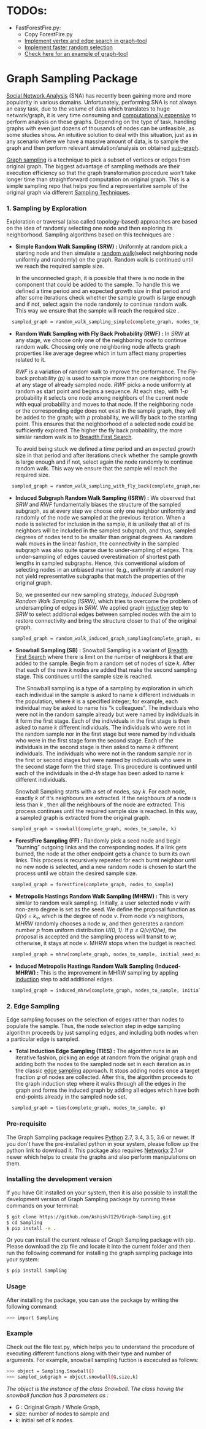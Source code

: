 # TODOs:
* FastForestFire.py:
    * Copy ForestFire.py
    * [Implement vertex and edge search in graph-tool](https://graph-tool.skewed.de/static/doc/quickstart.html#fast-iteration-over-vertices-and-edges)
    * [Implement faster random selection](https://gist.github.com/AlexMRuch/d2e4fc61cf93a6971dc62bb5e59fd43c)
    * [Check here for an example of graph-tool](https://graph-tool.skewed.de/static/doc/quickstart.html#an-example-building-a-price-network)

# Graph Sampling Package

[Social Network Analysis](https://en.wikipedia.org/wiki/Social_network_analysis) (SNA) has recently been gaining more and more popularity in various domains. Unfortunately, performing SNA is not always an easy task, due to the volume of data which translates to huge network/graph, it is very time consuming and [computationally expensive](https://en.wikipedia.org/wiki/Computational_complexity) to perform analysis on these graphs. Depending on the type of task, handling graphs with even just dozens of thousands of nodes can be unfeasible, as some studies show. An intuitive solution to deal with this situation, just as in any scenario where we have a massive amount of data, is to sample the graph and then perform relevant simulation/analysis on obtained [sub-graph](https://en.wikipedia.org/wiki/Subgraph).
<p> <a href="https://en.wikipedia.org/wiki/Sampling_(statistics)">Graph sampling</a> is a technique to pick a subset of vertices or edges from original graph. The biggest advantage of sampling methods are their execution efficiency so that the graph transformation procedure won’t take longer time than straightforward computation on original graph. This is a simple sampling repo that helps you find a representative sample of the original graph via different <a href="https://cs.stanford.edu/~jure/pubs/sampling-kdd06.pdf">Sampling Techniques</a>.</p> 

### 1. Sampling by Exploration
Exploration or traversal (also called topology-based) approaches are based on the idea of randomly selecting one node and then exploring its neighborhood. Sampling algorithms based on this techniques are :

- **Simple Random Walk Sampling (SRW) :** Uniformly at random pick a starting node and then simulate a [random walk](https://people.math.osu.edu/husen.1/teaching/571/random_walks.pdf)(select neighboring node uniformly and randomly) on the graph. Random walk is continued until we reach the required sample size.
  <p> In the unconnected graph, it is possible that there is no node in the component that could be added to the sample. To handle this we defined a time period and an expected growth size in that period and after some iterations check whether the sample growth is large enough and if not, select again the node randomly to continue random walk. This way we ensure that the sample will reach the required size .</p>
```sh 
  sampled_graph = random_walk_sampling_simple(complete_graph, nodes_to_sample)
```

- **Random Walk Sampling with Fly Back Probability (RWF) :** In *SRW* at any stage, we choose only one of the neighboring node to continue random walk. Choosing only one neighboring node affects graph properties like average degree which in turn affect many properties related to it.
  <p> <em>RWF</em> is a variation of random walk to improve the performance. The Fly-back probability <em>(p)</em> is used to sample more than one neighboring node at any stage of already sampled node. <em>RWF</em> picks a node uniformly at random as start point and begins a sequence. At each step, with <em>1-p</em> probability it selects one node among neighbors of the current node with equal probability and moves to that node. If the neighboring node or the corresponding edge does not exist in the sample graph, they will be added to the graph; with <em>p</em> probability, we will fly back to the starting point. This ensures that the neighborhood of a selected node could be sufficiently explored. The higher the fly back probability, the more similar random walk is to <a href="https://en.wikipedia.org/wiki/Breadth-first_search">Breadth First Search</a>. </p>
  <p>To avoid being stuck we defined a time period and an expected growth size in that period and after iterations check whether the sample growth is large enough and if not, select again the node randomly to continue random walk. This way we ensure that the sample will reach the required size.</p>
```sh 
  sampled_graph = random_walk_sampling_with_fly_back(complete_graph,nodes_to_sample,p)
```
- **Induced Subgraph Random Walk Sampling (ISRW) :**  We observed that *SRW* and *RWF* fundamentally biases the structure of the sampled subgraph, as at every step we choose only one neighbor uniformly and randomly of the node we sampled at the previous iteration. When a node is selected for inclusion in the sample, it is unlikely that all of its neighbors will be included in the sampled subgraph, and thus, sampled degrees of nodes tend to be smaller than original degrees. As random walk moves in the linear fashion, the connectivity in the sampled subgraph was also quite sparse due to under-sampling of edges. This under-sampling of edges caused overestimation of shortest path lengths in sampled subgraphs. Hence, this conventional wisdom of selecting nodes in an unbiased manner (e.g., uniformly at random) may not yield representative subgraphs that match the properties of the original graph.
  <p>So, we presented our new sampling strategy, <em>Induced Subgraph Random Walk Sampling (ISRW)</em>, which tries to overcome the problem of undersampling of edges in <em>SRW</em>. We applied graph <a href="https://en.wikipedia.org/wiki/Induced_subgraph">induction</a> step to <em>SRW</em> to select additional edges between sampled nodes with the aim to restore connectivity and bring the structure closer to that of the original graph.</p>
```sh 
  sampled_graph = random_walk_induced_graph_sampling(complete_graph, nodes_to_sample)
```
- **Snowball Sampling (SB) :** Snowball Sampling is a variant of [Breadth First Search](https://en.wikipedia.org/wiki/Breadth-first_search) where there is limit on the number of neighbors <em>k</em> that are added to the sample. Begin from a random set of nodes of size <em>k</em>. After that each of the new <em>k</em> nodes are added that make the second sampling stage. This continues until the sample size is reached.
  <p>The Snowball sampling is a type of a sampling by exploration in which each individual in the sample is asked to name k different individuals in the population, where <em>k</em> is a specified integer; for example, each individual may be asked to name his "k colleagues". The individuals who were not in the random sample already but were named by individuals in it form the first stage. Each of the individuals in the first stage is then asked to name <em>k</em> different individuals. The individuals who were not in the random sample nor in the first stage but were named by individuals who were in the first stage form the second stage. Each of the individuals in the second stage is then asked to name <em>k</em> different individuals. The individuals who were not in the random sample nor in the first or second stages but were named by individuals who were in the second stage form the third stage. This procedure is continued until each of the individuals in the <em>d-th</em> stage has been asked to name <em>k</em> different individuals.</p>
  <p>Snowball Sampling starts with a set of nodes, say <em>k</em>. For each node, exactly <em>k</em> of it's neighbours are extracted. If the neighbours of a node is less than <em>k</em> , then all the neighbours of the node are extracted. This process continues until the required sample size is reached. In this way, a sampled graph is extracted from the original graph.</p>

```sh 
  sampled_graph = snowball(complete_graph, nodes_to_sample, k) 
```
- **ForestFire Sampling (FF) :** Randomly pick a seed node and begin “burning” outgoing links and the corresponding nodes. If a link gets burned, the node at the other endpoint gets a chance to burn its own links. This process is recursively repeated for each burnt neighbor until no new node is selected, and a new random node is chosen to start the process until we obtain the desired sample size.
```sh 
  sampled_graph = forestfire(complete_graph, nodes_to_sample) 
```
- **Metropolis Hastings Random Walk Sampling (MHRW) :** This is very similar to random walk sampling. Initially, a user selected node *v*  with non-zero degree is set as the seed. We define the proposal function as *Q(v) = k<sub>v</sub>*, which is the degree of node *v*. From node *v’s* neighbors, *MHRW* randomly chooses a node *w*, and then generates a random number *p* from uniform distribution *U(0, 1)*. If *p ≤ Q(v)/Q(w)*, the proposal is accepted and the sampling process will transit to *w*; otherwise, it stays at node *v*. MHRW stops when the budget is reached.
```sh  
  sampled_graph = mhrw(complete_graph, nodes_to_sample, initial_seed_node) 
```
- **Induced Metropolis Hastings Random Walk Sampling (Induced-MHRW) :** This is the improvement in MHRW sampling by appling [induction](https://en.wikipedia.org/wiki/Induced_subgraph) step to add additional edges.
```sh  
  sampled_graph = induced_mhrw(complete_graph, nodes_to_sample, initial_seed_node) 
```

### 2. Edge Sampling 
Edge sampling focuses on the selection of edges rather than nodes to populate the sample. Thus, the node selection step in edge sampling algorithm proceeds by just sampling edges, and including both nodes when a particular edge is sampled.
- **Total Induction Edge Sampling (TIES) :** The algorithm runs in an iterative fashion, picking an edge at random from the original graph and adding both the nodes to the sampled node set in each iteration as in the classic [edge sampling](https://docs.lib.purdue.edu/cgi/viewcontent.cgi?article=2743&context=cstech) approach. It stops adding nodes once a target fraction *φ* of nodes are collected. After this, the algorithm proceeds to the graph induction step where it walks through all the edges in the graph and forms the induced graph by adding all edges which have both end-points already in the sampled node set.
```sh 
  sampled_graph = ties(complete_graph, nodes_to_sample, φ)
```
  
  
### Pre-requisite
The Graph Sampling package requires [Python](https://www.python.org/downloads/) 2.7, 3.4, 3.5, 3.6 or newer. If you don't have the pre-installed python in your system, please follow up the python link to download it. This package also requires [Networkx](https://networkx.github.io/documentation/latest/install.html) 2.1 or newer which helps to create the graphs and also perform manipulations on them.

### Installing the development version
If you have Git installed on your system, then it is also possible to install the development version of Graph Sampling package by running these commands on your terminal:
```sh
$ git clone https://github.com/Ashish7129/Graph-Sampling.git
$ cd Sampling
$ pip install -e .
```
Or you can install the current release of Graph Sampling package with pip. Please download the zip file and locate it into the current folder and then run the following command for installing the graph sampling package into your system:
```sh
$ pip install Sampling
```
 
### Usage

After installing the package, you can use the package by writing the following command:
```sh
>>> import Sampling 
```
### Example
Check out the file test.py, which helps you to understand the procedure of executing different functions along with their type and number of arguments. For example, snowball sampling fuction is excecuted as follows:
```sh
>>> object = Sampling.Snowball()             
>>> sampled_subgraph = object.snowball(G,size,k) 
```
*The object is the instance of the class Snowball. The class having the snowball function has 3 parameters as :*
  - G : Original Graph / Whole Graph, 
  - size: number of nodes to sample and 
  - k: initial set of k nodes.



